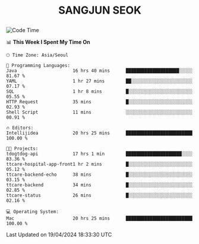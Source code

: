 <h1>
 <p align="center">
   SANGJUN SEOK
 </p>
</h1>

<!--START_SECTION:waka-->
![Code Time](http://img.shields.io/badge/Code%20Time-3%2C490%20hrs%2047%20mins-blue)

📊 **This Week I Spent My Time On** 

```text
🕑︎ Time Zone: Asia/Seoul

💬 Programming Languages: 
Java                     16 hrs 40 mins      ████████████████████░░░░░   81.67 % 
YAML                     1 hr 27 mins        ██░░░░░░░░░░░░░░░░░░░░░░░   07.17 % 
SQL                      1 hr 8 mins         █░░░░░░░░░░░░░░░░░░░░░░░░   05.55 % 
HTTP Request             35 mins             █░░░░░░░░░░░░░░░░░░░░░░░░   02.93 % 
Shell Script             11 mins             ░░░░░░░░░░░░░░░░░░░░░░░░░   00.91 % 

🔥 Editors: 
Intellijidea             20 hrs 25 mins      █████████████████████████   100.00 % 

🐱‍💻 Projects: 
tdogtdog-api             17 hrs 1 min        █████████████████████░░░░   83.36 % 
ttcare-hospital-app-front1 hr 2 mins         █░░░░░░░░░░░░░░░░░░░░░░░░   05.12 % 
ttcare-backend-echo      38 mins             █░░░░░░░░░░░░░░░░░░░░░░░░   03.15 % 
ttcare-backend           34 mins             █░░░░░░░░░░░░░░░░░░░░░░░░   02.85 % 
ttcare-status            26 mins             █░░░░░░░░░░░░░░░░░░░░░░░░   02.16 % 

💻 Operating System: 
Mac                      20 hrs 25 mins      █████████████████████████   100.00 % 
```


 Last Updated on 19/04/2024 18:33:30 UTC
<!--END_SECTION:waka-->
